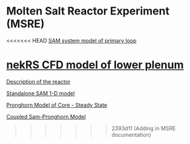# Molten Salt Reactor Experiment (MSRE)

<<<<<<< HEAD
[SAM system model of primary loop](msre/msre_sam_model.md)

[nekRS CFD model of lower plenum](msre/lp_nekrs_model.md)
=======
[Description of the reactor](msre_description.md)

[Standalone SAM 1-D model](msre_sam_model.md)

[Pronghorn Model of Core - Steady State](msre_pronghorn_core_model.md)

[Coupled Sam-Pronghorn Model](msre_sam_pgh.md)











>>>>>>> 2393d11 (Adding in MSRE documentation)

